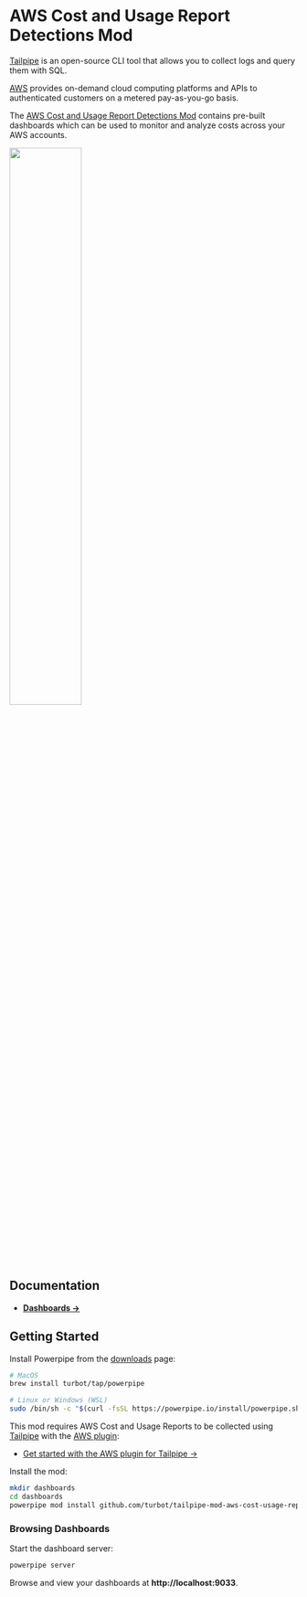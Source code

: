 # AWS Cost and Usage Report Detections Mod

[Tailpipe](https://tailpipe.io) is an open-source CLI tool that allows you to collect logs and query them with SQL.

[AWS](https://aws.amazon.com/) provides on-demand cloud computing platforms and APIs to authenticated customers on a metered pay-as-you-go basis.

The [AWS Cost and Usage Report Detections Mod](https://hub.powerpipe.io/mods/turbot/tailpipe-mod-aws-cost-usage-report-detections) contains pre-built dashboards which can be used to monitor and analyze costs across your AWS accounts.

<img src="https://raw.githubusercontent.com/turbot/tailpipe-mod-aws-cost-usage-report-detections/main/docs/images/aws_cost_usage_dashboard.png" width="50%" type="thumbnail"/>

## Documentation

- **[Dashboards →](https://hub.powerpipe.io/mods/turbot/tailpipe-mod-aws-cost-usage-report-detections/dashboards)**

## Getting Started

Install Powerpipe from the [downloads](https://powerpipe.io/downloads) page:

```sh
# MacOS
brew install turbot/tap/powerpipe
```

```sh
# Linux or Windows (WSL)
sudo /bin/sh -c "$(curl -fsSL https://powerpipe.io/install/powerpipe.sh)"
```

This mod requires AWS Cost and Usage Reports to be collected using [Tailpipe](https://tailpipe.io) with the [AWS plugin](https://hub.tailpipe.io/plugins/turbot/aws):

- [Get started with the AWS plugin for Tailpipe →](https://hub.tailpipe.io/plugins/turbot/aws#getting-started)

Install the mod:

```sh
mkdir dashboards
cd dashboards
powerpipe mod install github.com/turbot/tailpipe-mod-aws-cost-usage-report-detections
```

### Browsing Dashboards

Start the dashboard server:

```sh
powerpipe server
```

Browse and view your dashboards at **http://localhost:9033**.
